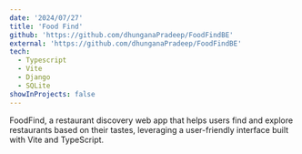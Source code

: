 ```yaml
---
date: '2024/07/27'
title: 'Food Find'
github: 'https://github.com/dhunganaPradeep/FoodFindBE'
external: 'https://github.com/dhunganaPradeep/FoodFindBE'
tech:
  - Typescript
  - Vite
  - Django
  - SQLite
showInProjects: false
---
```


FoodFind, a restaurant discovery web app that helps users find and explore restaurants based on their tastes, leveraging a user-friendly interface built with Vite and TypeScript.
